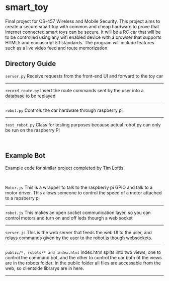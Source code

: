 # smart_toy

Final project for CS-457 Wireless and Mobile Security. This project aims
to create a secure smart toy with common and cheap hardware to prove
that internet connected smart toys can be secure. It will be a RC car
that will be to be controlled using any wifi enabled device with a
browser that supports HTML5 and ecmascript 5.1 standards. The program
will include features such as a live video feed and route memorization.
</br>

## Directory Guide
`server.py`
Receive requests from the front-end UI and forward to the toy car
***
`record_route.py`
Insert the route commands sent by the user into a database to be
replayed
***
`robot.py`
Controls the car hardware through raspberry pi
***
`test_robot.py`
Class for testing purposes because actual robot.py can only be run on
the raspberry PI

<br/>

## Example Bot

Example code for similar project completed by Tim Loftis.

<br/>

`Motor.js`
This is a wrapper to talk to the raspberry pi GPIO and talk to a motor driver.
This allows someone to control the speed of a motor attached to a rapsberry pi
***

`robot.js`
This makes an open socket communication layer, so you can control motors and turn on and off leds thourgh a web socket
***

`server.js`
This is the web server that feeds the web UI to the user, and relays commands given by the user to the robot.js though websockets.
***

`public/*, robots/* and index.html`
index.html splits into two views, one to control the command bot, and the other to control the car both of the views are in the robots folder. In the public folder all files are accessable from the web, so clientside librarys are in here.
***
